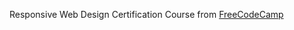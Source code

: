 Responsive Web Design Certification Course from [FreeCodeCamp](https://www.freecodecamp.org/learn/2022/responsive-web-design)
